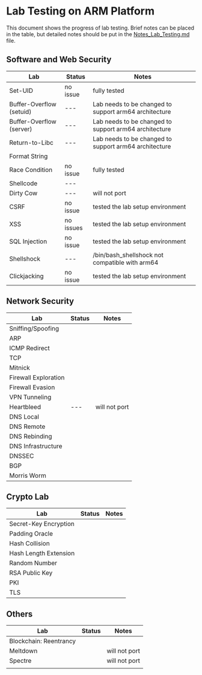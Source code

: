 # Lab Testing on ARM Platform

This document shows the progress of lab testing. 
Brief notes can be placed in the table, but detailed
notes should be put in the [Notes_Lab_Testing.md](./Notes_Lab_Testing.md) file. 

## Software and Web Security 

| Lab | Status | Notes |
| --- | --- | --- |
| Set-UID                   | no issue | fully tested |
| Buffer-Overflow (setuid)  | ---  | Lab needs to be changed to support arm64 architecture |
| Buffer-Overflow (server)  | ---  |  Lab needs to be changed to support arm64 architecture  |
| Return-to-Libc   | ---  | Lab needs to be changed to support arm64 architecture  |
| Format String   |                  |             |
| Race Condition  | no issue |     fully tested        |
| Shellcode       | --- |                  |
| Dirty Cow       | --- | will not port |
| CSRF | no issue | tested the lab setup environment |
| XSS | no issues | tested the lab setup environment |
| SQL Injection | no issue | tested the lab setup environment |
| Shellshock | --- | /bin/bash_shellshock not compatible with arm64 |
| Clickjacking | no issue | tested the lab setup environment |

## Network Security 

| Lab | Status | Notes |
| --- | --- | --- |
| Sniffing/Spoofing | | |
| ARP | | |
| ICMP Redirect | | |
| TCP | | |
| Mitnick | | |
| Firewall Exploration | | |
| Firewall Evasion | | |
| VPN Tunneling | | |
| Heartbleed | --- | will not port |
| DNS Local | | |
| DNS Remote | | |
| DNS Rebinding | | |
| DNS Infrastructure | | |
| DNSSEC | | |
| BGP | | |
| Morris Worm | | |

## Crypto Lab 

| Lab | Status | Notes |
| --- | --- | --- |
| Secret-Key Encryption | | |
| Padding Oracle | | |
| Hash Collision | | |
| Hash Length Extension | | |
| Random Number | | |
| RSA Public Key | | |
| PKI | | |
| TLS | | |


## Others

| Lab | Status | Notes |
| --- | --- | --- |
| Blockchain: Reentrancy | | | 
| Meltdown | | will not port | 
| Spectre  | | will not port | 
| | | | 